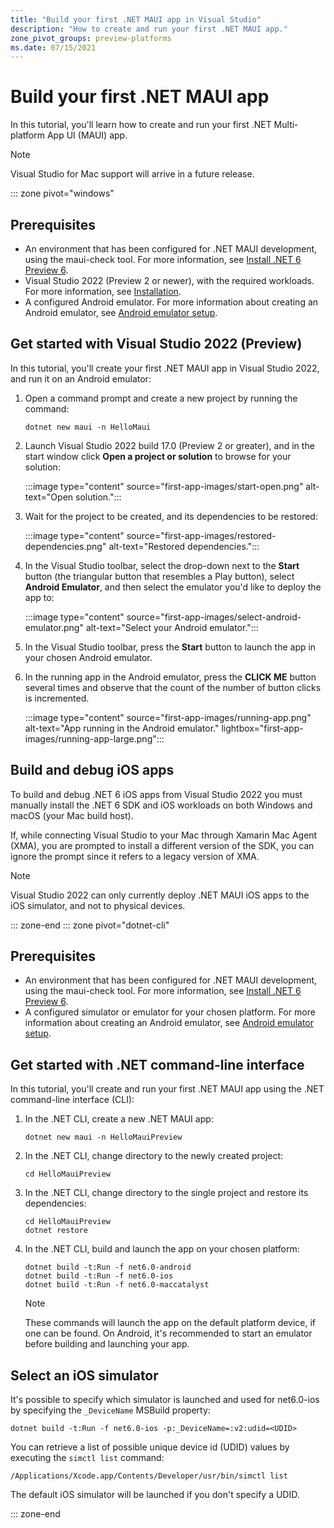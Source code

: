```yaml
---
title: "Build your first .NET MAUI app in Visual Studio"
description: "How to create and run your first .NET MAUI app."
zone_pivot_groups: preview-platforms
ms.date: 07/15/2021
---
```


# Build your first .NET MAUI app

In this tutorial, you'll learn how to create and run your first .NET Multi-platform App UI (MAUI) app.

> [!NOTE]
> Visual Studio for Mac support will arrive in a future release.

::: zone pivot="windows"

## Prerequisites

- An environment that has been configured for .NET MAUI development, using the maui-check tool. For more information, see [Install .NET 6 Preview 6](installation.md#install-net-6-preview-6).
- Visual Studio 2022 (Preview 2 or newer), with the required workloads. For more information, see [Installation](installation.md).
- A configured Android emulator. For more information about creating an Android emulator, see [Android emulator setup](/xamarin/android/get-started/installation/android-emulator/).

## Get started with Visual Studio 2022 (Preview)

In this tutorial, you'll create your first .NET MAUI app in Visual Studio 2022, and run it on an Android emulator:

1. Open a command prompt and create a new project by running the command:

    ```dotnetcli
    dotnet new maui -n HelloMaui
    ```

1. Launch Visual Studio 2022 build 17.0 (Preview 2 or greater), and in the start window click **Open a project or solution** to browse for your solution:

    :::image type="content" source="first-app-images/start-open.png" alt-text="Open solution.":::

1. Wait for the project to be created, and its dependencies to be restored:

    :::image type="content" source="first-app-images/restored-dependencies.png" alt-text="Restored dependencies.":::

1. In the Visual Studio toolbar, select the drop-down next to the **Start** button (the triangular button that resembles a Play button), select **Android Emulator**, and then select the emulator you'd like to deploy the app to:

    :::image type="content" source="first-app-images/select-android-emulator.png" alt-text="Select your Android emulator.":::

1. In the Visual Studio toolbar, press the **Start** button to launch the app in your chosen Android emulator.

1. In the running app in the Android emulator, press the **CLICK ME** button several times and observe that the count of the number of button clicks is incremented.

    :::image type="content" source="first-app-images/running-app.png" alt-text="App running in the Android emulator." lightbox="first-app-images/running-app-large.png":::

## Build and debug iOS apps

To build and debug .NET 6 iOS apps from Visual Studio 2022 you must manually install the .NET 6 SDK and iOS workloads on both Windows and macOS (your Mac build host).

If, while connecting Visual Studio to your Mac through Xamarin Mac Agent (XMA), you are prompted to install a different version of the SDK, you can ignore the prompt since it refers to a legacy version of XMA.

> [!NOTE]
> Visual Studio 2022 can only currently deploy .NET MAUI iOS apps to the iOS simulator, and not to physical devices.

::: zone-end
::: zone pivot="dotnet-cli"

## Prerequisites

- An environment that has been configured for .NET MAUI development, using the maui-check tool. For more information, see [Install .NET 6 Preview 6](installation.md#install-net-6-preview-6).
- A configured simulator or emulator for your chosen platform. For more information about creating an Android emulator, see [Android emulator setup](/xamarin/android/get-started/installation/android-emulator/).

## Get started with .NET command-line interface

In this tutorial, you'll create and run your first .NET MAUI app using the .NET command-line interface (CLI):

1. In the .NET CLI, create a new .NET MAUI app:

    ```dotnetcli
    dotnet new maui -n HelloMauiPreview
    ```

1. In the .NET CLI, change directory to the newly created project:

    ```dotnetcli
    cd HelloMauiPreview
    ```

1. In the .NET CLI, change directory to the single project and restore its dependencies:

    ```dotnetcli
    cd HelloMauiPreview
    dotnet restore
    ```

1. In the .NET CLI, build and launch the app on your chosen platform:

    ```dotnetcli
    dotnet build -t:Run -f net6.0-android
    dotnet build -t:Run -f net6.0-ios
    dotnet build -t:Run -f net6.0-maccatalyst
    ```

    > [!NOTE]
    > These commands will launch the app on the default platform device, if one can be found. On Android, it's recommended to start an emulator before building and launching your app.

## Select an iOS simulator

It's possible to specify which simulator is launched and used for net6.0-ios by specifying the `_DeviceName` MSBuild property:

```dotnetcli
dotnet build -t:Run -f net6.0-ios -p:_DeviceName=:v2:udid=<UDID>
```

You can retrieve a list of possible unique device id (UDID) values by executing the `simctl list` command:

```console
/Applications/Xcode.app/Contents/Developer/usr/bin/simctl list
```

The default iOS simulator will be launched if you don't specify a UDID.

::: zone-end
